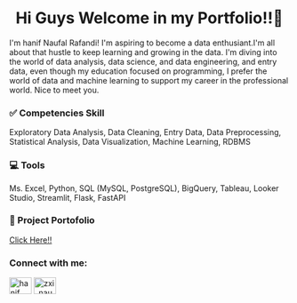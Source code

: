<h1 align="center">Hi Guys Welcome in my Portfolio!!👋</h1>
<p>I'm hanif Naufal Rafandi! I'm aspiring to become a data enthusiant.I'm all about that hustle to keep learning and growing in the data. I'm diving into the world of data analysis, data science, and data engineering, and entry data, even though my education focused on programming, I prefer the world of data and machine learning to support my career in the professional world. Nice to meet you.</p>

<h3 align="left">✅ Competencies Skill</h3>
<p align="left">Exploratory Data Analysis, Data Cleaning, Entry Data, Data Preprocessing, Statistical Analysis, Data Visualization, Machine Learning, RDBMS</p>

<h3 align="left">💻 Tools</h3>
<p align="left">Ms. Excel, Python, SQL (MySQL, PostgreSQL), BigQuery, Tableau, Looker Studio, Streamlit, Flask, FastAPI</p>

<h3 align="left">📂 Project Portofolio</h3>
<a href="https://github.com/HanifRafandi014/Hanif-Portfolio">Click Here!!</a>

<h3 align="left">Connect with me:</h3>
<p align="left">
<a href="https://www.linkedin.com/in/hanif-naufal-rafandi/" target="blank"><img align="center" src="https://raw.githubusercontent.com/rahuldkjain/github-profile-readme-generator/master/src/images/icons/Social/linked-in-alt.svg" alt="hanif naufal rafandi" height="30" width="40" /></a>
<a href="https://www.instagram.com/zxi_nauffal/" target="blank"><img align="center" src="https://raw.githubusercontent.com/rahuldkjain/github-profile-readme-generator/master/src/images/icons/Social/instagram.svg" alt="zxi_nauffal" height="30" width="40" /></a>
</p>

